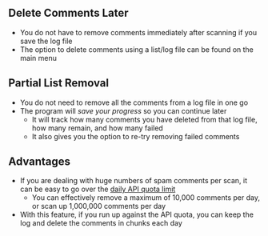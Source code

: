 ## Delete Comments Later
* You do not have to remove comments immediately after scanning if you save the log file
* The option to delete comments using a list/log file can be found on the main menu

## Partial List Removal
* You do not need to remove all the comments from a log file in one go
* The program will _save your progress_ so you can continue later
   * It will track how many comments you have deleted from that log file, how many remain, and how many failed
   * It also gives you the option to re-try removing failed comments

## Advantages
* If you are dealing with huge numbers of spam comments per scan, it can be easy to go over the [daily API quota limit](https://github.com/ThioJoe/YT-Spammer-Purge/wiki/Understanding-YouTube-API-Quota-Limits)
   * You can effectively remove a maximum of 10,000 comments per day, or scan up 1,000,000 comments per day
* With this feature, if you run up against the API quota, you can keep the log and delete the comments in chunks each day

